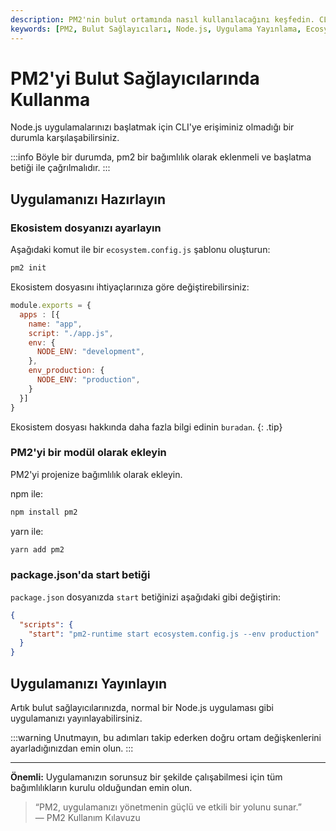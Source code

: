```yaml
---
description: PM2'nin bulut ortamında nasıl kullanılacağını keşfedin. CLI erişimi olmadan Node.js uygulamalarınızı hızla başlatmak için adım adım rehber.
keywords: [PM2, Bulut Sağlayıcıları, Node.js, Uygulama Yayınlama, Ecosystem.config.js]
---
```


# PM2'yi Bulut Sağlayıcılarında Kullanma

Node.js uygulamalarınızı başlatmak için CLI'ye erişiminiz olmadığı bir durumla karşılaşabilirsiniz. 

:::info
Böyle bir durumda, pm2 bir bağımlılık olarak eklenmeli ve başlatma betiği ile çağrılmalıdır.
:::

## Uygulamanızı Hazırlayın

### Ekosistem dosyanızı ayarlayın

Aşağıdaki komut ile bir `ecosystem.config.js` şablonu oluşturun:

```bash
pm2 init
```

Ekosistem dosyasını ihtiyaçlarınıza göre değiştirebilirsiniz:

```javascript
module.exports = {
  apps : [{
    name: "app",
    script: "./app.js",
    env: {
      NODE_ENV: "development",
    },
    env_production: {
      NODE_ENV: "production",
    }
  }]
}
```

Ekosistem dosyası hakkında daha fazla bilgi edinin `buradan`.
{: .tip}

### PM2'yi bir modül olarak ekleyin

PM2'yi projenize bağımlılık olarak ekleyin.

npm ile:

```bash
npm install pm2
```

yarn ile:

```bash
yarn add pm2
```

### package.json'da start betiği

`package.json` dosyanızda `start` betiğinizi aşağıdaki gibi değiştirin:

```json
{
  "scripts": {
    "start": "pm2-runtime start ecosystem.config.js --env production"
  }
}
```

## Uygulamanızı Yayınlayın

Artık bulut sağlayıcılarınızda, normal bir Node.js uygulaması gibi uygulamanızı yayınlayabilirsiniz.

:::warning
Unutmayın, bu adımları takip ederken doğru ortam değişkenlerini ayarladığınızdan emin olun.
:::

---

**Önemli:** Uygulamanızın sorunsuz bir şekilde çalışabilmesi için tüm bağımlılıkların kurulu olduğundan emin olun. 

> “PM2, uygulamanızı yönetmenin güçlü ve etkili bir yolunu sunar.”  
> — PM2 Kullanım Kılavuzu